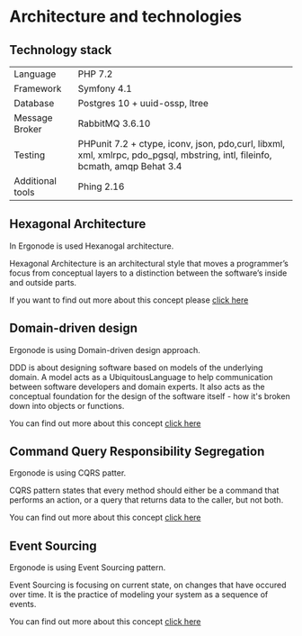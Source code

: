 # Architecture and technologies

## Technology stack

|         |                                                                       |
|------------------|------------------------------------------------------------------------------------------------------------------------------|
| Language         | PHP 7.2                                                                                                                      |
| Framework        | Symfony 4.1                                                                                                                  |
| Database         | Postgres 10  + uuid-ossp, ltree                                                                                              |
| Message Broker   | RabbitMQ 3.6.10                                                                                                              |
| Testing          | PHPunit 7.2 + ctype, iconv, json, pdo,curl, libxml, xml, xmlrpc, pdo_pgsql, mbstring, intl, fileinfo, bcmath, amqp Behat 3.4 |
| Additional tools | Phing 2.16                                                                                                                   |


## Hexagonal Architecture

In Ergonode is used Hexanogal architecture.

Hexagonal Architecture is an architectural style that moves a programmer’s focus from conceptual layers to a distinction between the software’s inside and outside parts.

If you want to find out more about this concept please [click here](https://herbertograca.com/2017/11/16/explicit-architecture-01-ddd-hexagonal-onion-clean-cqrs-how-i-put-it-all-together/)


## Domain-driven design

Ergonode is using Domain-driven design approach.

DDD is about designing software based on models of the underlying domain. A model acts as a UbiquitousLanguage to help communication between software developers and domain experts. It also acts as the conceptual foundation for the design of the software itself - how it's broken down into objects or functions.

 You can find out more about this concept [click here](https://en.wikipedia.org/wiki/Domain-driven_design)


## Command Query Responsibility Segregation

Ergonode is using CQRS patter.

CQRS pattern states that every method should either be a command that performs an action, or a query that returns data to the caller, but not both.

You can find out more about this concept [click here](https://en.wikipedia.org/wiki/Command%E2%80%93query_separation#Command_query_responsibility_segregation)

## Event Sourcing

Ergonode is using Event Sourcing pattern.

Event Sourcing is focusing on current state, on changes that have occured over time. It is the practice of modeling your system as a sequence of events.

You can find out more about this concept [click here](https://dev.to/barryosull/event-sourcing-what-it-is-and-why-its-awesome)

